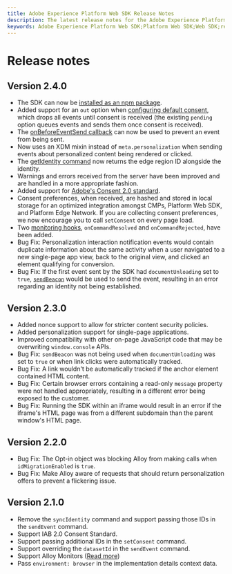 ```yaml
---
title: Adobe Experience Platform Web SDK Release Notes
description: The latest release notes for the Adobe Experience Platform Web SDK.
keywords: Adobe Experience Platform Web SDK;Platform Web SDK;Web SDK;release notes;
---
```


# Release notes

## Version 2.4.0

* The SDK can now be [installed as an npm package](/docs/experience-platform/edge/fundamentals/installing-the-sdk.html).
* Added support for an `out` option when [configuring default consent](/docs/experience-platform/edge/fundamentals/configuring-the-sdk.html#default-consent), which drops all events until consent is received (the existing `pending` option queues events and sends them once consent is received). 
* The [onBeforeEventSend callback](/docs/experience-platform/edge/fundamentals/configuring-the-sdk.html#onbeforeeventsend) can now be used to prevent an event from being sent.
* Now uses an XDM mixin instead of `meta.personalization` when sending events about personalized content being rendered or clicked.
* The [getIdentity command](/docs/experience-platform/edge/identity/overview.html#retrieving-the-visitor-id) now returns the edge region ID alongside the identity.
* Warnings and errors received from the server have been improved and are handled in a more appropriate fashion. 
* Added support for [Adobe's Consent 2.0 standard](/docs/experience-platform/edge/consent/supporting-consent.html?communicating-consent-preferences-via-the-adobe-standard).
* Consent preferences, when received, are hashed and stored in local storage for an optimized integration amongst CMPs, Platform Web SDK, and Platform Edge Network. If you are collecting consent preferences, we now encourage you to call `setConsent` on every page load.
* Two [monitoring hooks](https://github.com/adobe/alloy/wiki/Monitoring-Hooks), `onCommandResolved` and `onCommandRejected`, have been added.
* Bug Fix: Personalization interaction notification events would contain duplicate information about the same activity when a user navigated to a new single-page app view, back to the original view, and clicked an element qualifying for conversion.
* Bug Fix: If the first event sent by the SDK had `documentUnloading` set to `true`, [`sendBeacon`](https://developer.mozilla.org/en-US/docs/Web/API/Navigator/sendBeacon) would be used to send the event, resulting in an error regarding an identity not being established.  

## Version 2.3.0

* Added nonce support to allow for stricter content security policies.
* Added personalization support for single-page applications.
* Improved compatibility with other on-page JavaScript code that may be overwriting `window.console` APIs.
* Bug Fix: `sendBeacon` was not being used when `documentUnloading` was set to `true` or when link clicks were automatically tracked.
* Bug Fix: A link wouldn't be automatically tracked if the anchor element contained HTML content.
* Bug Fix: Certain browser errors containing a read-only `message` property were not handled appropriately, resulting in a different error being exposed to the customer.
* Bug Fix: Running the SDK within an iframe would result in an error if the iframe's HTML page was from a different subdomain than the parent window's HTML page. 

## Version 2.2.0

* Bug Fix: The Opt-in object was blocking Alloy from making calls when `idMigrationEnabled` is `true`.
* Bug Fix: Make Alloy aware of requests that should return personalization offers to prevent a flickering issue.

## Version 2.1.0

* Remove the `syncIdentity` command and support passing those IDs in the `sendEvent` command.
* Support IAB 2.0 Consent Standard.
* Support passing additional IDs in the `setConsent` command.
* Support overriding the `datasetId` in the `sendEvent` command.
* Support Alloy Monitors ([Read more](https://github.com/adobe/alloy/wiki/Monitoring-Hooks))
* Pass `environment: browser` in the implementation details context data.
